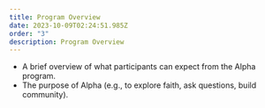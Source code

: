```yaml
---
title: Program Overview
date: 2023-10-09T02:24:51.985Z
order: "3"
description: Program Overview
---
```

- A brief overview of what participants can expect from the Alpha program.
- The purpose of Alpha (e.g., to explore faith, ask questions, build community).